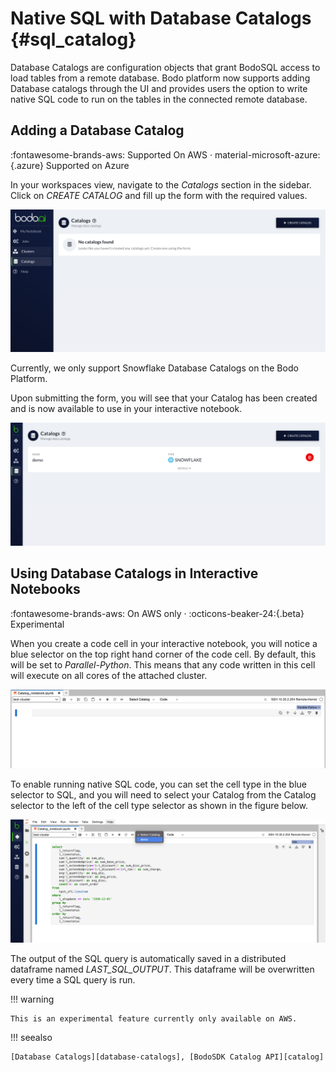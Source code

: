 # Native SQL with Database Catalogs {#sql_catalog}


Database Catalogs are configuration objects that grant BodoSQL access to load tables from a remote database. 
Bodo platform now supports adding Database catalogs through the UI and provides users the option to write native
SQL code to run on the tables in the connected remote database.  


## Adding a Database Catalog

:fontawesome-brands-aws: Supported On AWS ·
material-microsoft-azure:{.azure} Supported on Azure 


In your workspaces view, navigate to the _Catalogs_ section in the sidebar.
Click on _CREATE CATALOG_ and fill up the form with the required values.  

![Catalogs](../platform2-screenshots/catalogspage.png#center) 


Currently, we only support Snowflake Database Catalogs on the Bodo Platform.  

Upon submitting the form, you will see that your Catalog has been created and is now
available to use in your interactive notebook. 

![Catalog List](../platform2-screenshots/added_catalog.png)


 
## Using Database Catalogs in Interactive Notebooks

:fontawesome-brands-aws: On AWS only ·
:octicons-beaker-24:{.beta} Experimental 

When you create a code cell in your interactive notebook, you will notice a blue selector on the
top right hand corner of the code cell. By default, this will be set to _Parallel-Python_.
This means that any code written in this cell will execute on all cores of the attached cluster. 

![Code cell](../platform2-screenshots/code_block_basic.png)

To enable running native SQL code, you can set the cell type in the blue selector to SQL, and you 
will need to select your Catalog from the Catalog selector to the left of the cell type selector as shown in the 
figure below. 

![Native SQL cell](../platform2-screenshots/selectcatalog.png)

The output of the SQL query is automatically saved in a distributed dataframe named _LAST\_SQL\_OUTPUT_. This dataframe will be
overwritten every time a SQL query is run. 

!!! warning
    
    This is an experimental feature currently only available on AWS.
    
!!! seealso

    [Database Catalogs][database-catalogs], [BodoSDK Catalog API][catalog]
    
